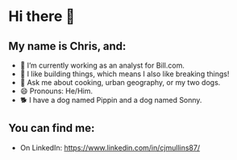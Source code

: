 # Hi there 👋

## My name is Chris, and:
- 🔭 I’m currently working as an analyst for Bill.com.
- 🌱 I like building things, which means I also like breaking things!
- 💬 Ask me about cooking, urban geography, or my two dogs.
- 😄 Pronouns: He/Him.
- 🐕 I have a dog named Pippin and a dog named Sonny.

## You can find me:
- On LinkedIn:  https://www.linkedin.com/in/cjmullins87/
